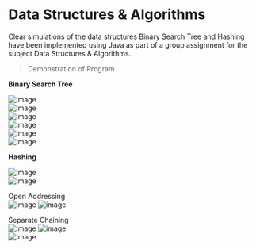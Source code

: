 # Data Structures &amp; Algorithms
Clear simulations of the data structures Binary Search Tree and Hashing have been implemented using Java as part of a group assignment for the subject Data Structures &amp; Algorithms.

> Demonstration of Program 

**Binary Search Tree**

![image](https://user-images.githubusercontent.com/106059007/210785490-30745857-a7ac-44f7-8ef2-c097f4ef06f1.png) <br />
![image](https://user-images.githubusercontent.com/106059007/210785554-647036d8-ac0f-4c19-ac67-3f25e373c637.png) <br />
![image](https://user-images.githubusercontent.com/106059007/210785607-dff30b87-91c1-4628-9d2d-0ba6309ea62c.png) <br />
![image](https://user-images.githubusercontent.com/106059007/210785653-02328cd3-0d76-4a5c-8bbb-33fbc335f88a.png) <br />
![image](https://user-images.githubusercontent.com/106059007/210785691-6c913e0f-434c-4b5e-82a6-2fdff902c44b.png) <br />
![image](https://user-images.githubusercontent.com/106059007/210785745-1aba8d3e-deb0-43c1-9e4b-283fc758ffcb.png) <br />

**Hashing**

![image](https://user-images.githubusercontent.com/106059007/210790699-8d2c4d9f-00bc-455f-a77d-126907cf08c4.png) <br />
![image](https://user-images.githubusercontent.com/106059007/210790748-b5575777-b20b-4e4d-9c18-85eb6395256a.png) <br />

Open Addressing <br />
![image](https://user-images.githubusercontent.com/106059007/210790801-613d4313-4498-420c-bf20-20901d8da606.png)
![image](https://user-images.githubusercontent.com/106059007/210790982-b67f3fde-12d0-4636-b324-995d48322c2f.png) <br />

Separate Chaining <br />
![image](https://user-images.githubusercontent.com/106059007/210790834-38a9e3b4-418f-4010-a4ab-6f20a144c636.png)
![image](https://user-images.githubusercontent.com/106059007/210791033-68cbfe1e-2183-4e4e-b434-1bffbaa2f6bf.png) <br />
![image](https://user-images.githubusercontent.com/106059007/210790905-5f6dcf7f-44fb-46b0-8b2f-5b900bb36c6d.png)

